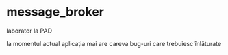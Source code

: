 # message_broker
laborator la PAD


la momentul actual aplicația mai are careva bug-uri care trebuiesc înlăturate
